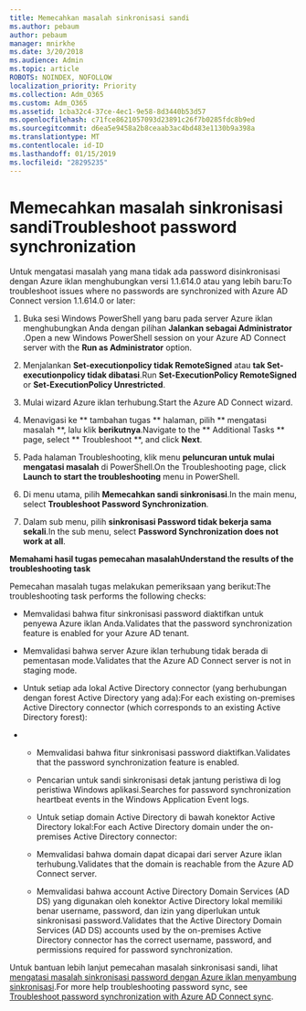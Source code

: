 ```yaml
---
title: Memecahkan masalah sinkronisasi sandi
ms.author: pebaum
author: pebaum
manager: mnirkhe
ms.date: 3/20/2018
ms.audience: Admin
ms.topic: article
ROBOTS: NOINDEX, NOFOLLOW
localization_priority: Priority
ms.collection: Adm_O365
ms.custom: Adm_O365
ms.assetid: 1cba32c4-37ce-4ec1-9e58-8d3440b53d57
ms.openlocfilehash: c71fce8621057093d23891c26f7b0285fdc8b9ed
ms.sourcegitcommit: d6ea5e9458a2b8ceaab3ac4bd483e1130b9a398a
ms.translationtype: MT
ms.contentlocale: id-ID
ms.lasthandoff: 01/15/2019
ms.locfileid: "28295235"
---
```

# <a name="troubleshoot-password-synchronization"></a><span data-ttu-id="5c701-102">Memecahkan masalah sinkronisasi sandi</span><span class="sxs-lookup"><span data-stu-id="5c701-102">Troubleshoot password synchronization</span></span>

<span data-ttu-id="5c701-103">Untuk mengatasi masalah yang mana tidak ada password disinkronisasi dengan Azure iklan menghubungkan versi 1.1.614.0 atau yang lebih baru:</span><span class="sxs-lookup"><span data-stu-id="5c701-103">To troubleshoot issues where no passwords are synchronized with Azure AD Connect version 1.1.614.0 or later:</span></span>
  
1. <span data-ttu-id="5c701-104">Buka sesi Windows PowerShell yang baru pada server Azure iklan menghubungkan Anda dengan pilihan **Jalankan sebagai Administrator** .</span><span class="sxs-lookup"><span data-stu-id="5c701-104">Open a new Windows PowerShell session on your Azure AD Connect server with the **Run as Administrator** option.</span></span> 
    
2. <span data-ttu-id="5c701-105">Menjalankan **Set-executionpolicy tidak RemoteSigned** atau **tak Set-executionpolicy tidak dibatasi**.</span><span class="sxs-lookup"><span data-stu-id="5c701-105">Run **Set-ExecutionPolicy RemoteSigned** or **Set-ExecutionPolicy Unrestricted**.</span></span> 
    
3. <span data-ttu-id="5c701-106">Mulai wizard Azure iklan terhubung.</span><span class="sxs-lookup"><span data-stu-id="5c701-106">Start the Azure AD Connect wizard.</span></span>
    
4. <span data-ttu-id="5c701-107">Menavigasi ke \*\* tambahan tugas \*\* halaman, pilih \*\* mengatasi masalah \*\*, lalu klik **berikutnya**.</span><span class="sxs-lookup"><span data-stu-id="5c701-107">Navigate to the \*\* Additional Tasks \*\* page, select \*\* Troubleshoot \*\*, and click **Next**.</span></span> 
    
5. <span data-ttu-id="5c701-108">Pada halaman Troubleshooting, klik menu **peluncuran untuk mulai mengatasi masalah** di PowerShell.</span><span class="sxs-lookup"><span data-stu-id="5c701-108">On the Troubleshooting page, click **Launch to start the troubleshooting** menu in PowerShell.</span></span> 
    
6. <span data-ttu-id="5c701-109">Di menu utama, pilih **Memecahkan sandi sinkronisasi**.</span><span class="sxs-lookup"><span data-stu-id="5c701-109">In the main menu, select **Troubleshoot Password Synchronization**.</span></span> 
    
7. <span data-ttu-id="5c701-110">Dalam sub menu, pilih **sinkronisasi Password tidak bekerja sama sekali**.</span><span class="sxs-lookup"><span data-stu-id="5c701-110">In the sub menu, select **Password Synchronization does not work at all**.</span></span> 
    
 <span data-ttu-id="5c701-111">**Memahami hasil tugas pemecahan masalah**</span><span class="sxs-lookup"><span data-stu-id="5c701-111">**Understand the results of the troubleshooting task**</span></span>
  
<span data-ttu-id="5c701-112">Pemecahan masalah tugas melakukan pemeriksaan yang berikut:</span><span class="sxs-lookup"><span data-stu-id="5c701-112">The troubleshooting task performs the following checks:</span></span>
  
- <span data-ttu-id="5c701-113">Memvalidasi bahwa fitur sinkronisasi password diaktifkan untuk penyewa Azure iklan Anda.</span><span class="sxs-lookup"><span data-stu-id="5c701-113">Validates that the password synchronization feature is enabled for your Azure AD tenant.</span></span>
    
- <span data-ttu-id="5c701-114">Memvalidasi bahwa server Azure iklan terhubung tidak berada di pementasan mode.</span><span class="sxs-lookup"><span data-stu-id="5c701-114">Validates that the Azure AD Connect server is not in staging mode.</span></span>
    
- <span data-ttu-id="5c701-115">Untuk setiap ada lokal Active Directory connector (yang berhubungan dengan forest Active Directory yang ada):</span><span class="sxs-lookup"><span data-stu-id="5c701-115">For each existing on-premises Active Directory connector (which corresponds to an existing Active Directory forest):</span></span>
    
- 
  - <span data-ttu-id="5c701-116">Memvalidasi bahwa fitur sinkronisasi password diaktifkan.</span><span class="sxs-lookup"><span data-stu-id="5c701-116">Validates that the password synchronization feature is enabled.</span></span>
    
  - <span data-ttu-id="5c701-117">Pencarian untuk sandi sinkronisasi detak jantung peristiwa di log peristiwa Windows aplikasi.</span><span class="sxs-lookup"><span data-stu-id="5c701-117">Searches for password synchronization heartbeat events in the Windows Application Event logs.</span></span>
    
  - <span data-ttu-id="5c701-118">Untuk setiap domain Active Directory di bawah konektor Active Directory lokal:</span><span class="sxs-lookup"><span data-stu-id="5c701-118">For each Active Directory domain under the on-premises Active Directory connector:</span></span>
    
  - <span data-ttu-id="5c701-119">Memvalidasi bahwa domain dapat dicapai dari server Azure iklan terhubung.</span><span class="sxs-lookup"><span data-stu-id="5c701-119">Validates that the domain is reachable from the Azure AD Connect server.</span></span>
    
  - <span data-ttu-id="5c701-120">Memvalidasi bahwa account Active Directory Domain Services (AD DS) yang digunakan oleh konektor Active Directory lokal memiliki benar username, password, dan izin yang diperlukan untuk sinkronisasi password.</span><span class="sxs-lookup"><span data-stu-id="5c701-120">Validates that the Active Directory Domain Services (AD DS) accounts used by the on-premises Active Directory connector has the correct username, password, and permissions required for password synchronization.</span></span>
    
<span data-ttu-id="5c701-121">Untuk bantuan lebih lanjut pemecahan masalah sinkronisasi sandi, lihat [mengatasi masalah sinkronisasi password dengan Azure iklan menyambung sinkronisasi](https://docs.microsoft.com/en-us/azure/active-directory/connect/active-directory-aadconnectsync-troubleshoot-password-synchronization).</span><span class="sxs-lookup"><span data-stu-id="5c701-121">For more help troubleshooting password sync, see [Troubleshoot password synchronization with Azure AD Connect sync](https://docs.microsoft.com/en-us/azure/active-directory/connect/active-directory-aadconnectsync-troubleshoot-password-synchronization).</span></span>
  

